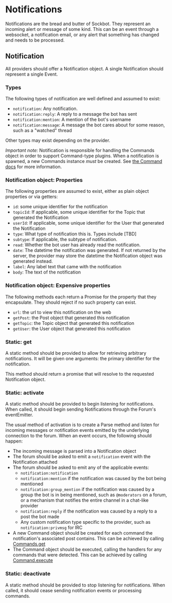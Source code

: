 # Notifications

Notifications are the bread and butter of Sockbot. They represent an incoming alert or message of some kind. This can be an event through a websocket, a notification email, or any alert that something has changed and needs to be processed. 

## Notification

All providers should offer a Notification object. A single Notification should represent a single Event.

### Types

The following types of notification are well defined and assumed to exist:

- `notification`: Any notification.
- `notification:reply`: A reply to a message the bot has sent
- `notification:mention`: A mention of the bot's username
- `notification:message`: A message the bot cares about for some reason, such as a "watched" thread

Other types may exist depending on the provider.

*Important note:* Notification is responsible for handling the Commands object in order to support Command-type plugins. When a notification is spawned, a new Commands instance *must* be created. See [the Command docs](#http://sockbot.readthedocs.io/en/latest/api/lib/commands/#sockbot.lib.module_commands) for more information.

### Notification object: Properties

The following properties are assumed to exist, either as plain object properties or via getters:

- `id`: some unique identifier for the notification
- `topicId`: If applicable, some unique identifier for the Topic that generated the Notification
- `userId`: If applicable, some unique identifier for the User that generated the Notification
- `type`: What type of notification this is. Types include [TBD]
- `subtype`: If applicable, the subtype of notification.
- `read`: Whether the bot user has already read the notification.
- `date`: The datetime the notification was generated. If not returned by the server, the provider may store the datetime the Notification object was generated instead.
- `label`: Any label text that came with the notification
- `body`: The text of the notification

### Notification object: Expensive properties

The following methods each return a Promise for the property that they encapsulate. They should reject if no such property can exist.

- `url`: the url to view this notification on the web
- `getPost`: the Post object that generated this notification
- `getTopic`: the Topic object that generated this notification
- `getUser`: the User object that generated this notification


### Static: get

A static method should be provided to allow for retrieving arbitrary notifications. It will be given one arguments: the primary identifier for the notification.

This method should return a promise that will resolve to the requested Notification object.

### Static: activate

A static method should be provided to begin listening for notifications. When called, it should begin sending Notifications through the Forum's eventEmitter.

The usual method of activation is to create a Parse method and listen for incoming messages or notification events emitted by the underlying connection to the forum. When an event occurs, the following should happen:

- The incoming message is parsed into a Notification object 
- The forum should be asked to emit a `notification` event with the Notification attached
- The forum should be asked to emit any of the applicable events: 
   - `notification:notification`
   - `notification:mention` if the notification was caused by the bot being mentioned
   - `notification:group_mention` if the notification was caused by a group the bot is in being mentioned, such as `@moderators` on a forum, or a mechanism that notifies the entire channel in a chat-like provider
   - `notification:reply` if the notification was caused by a reply to a post the bot made
   - Any custom notification type specific to the provider, such as `notification:privmsg` for IRC
- A new Command object should be created for each command the notification's associated post contains. This can be achieved by calling [Commands.get](http://sockbot.readthedocs.io/en/latest/api/lib/commands/#sockbot.lib.module_commands..Commands.get)
- The Command object should be executed, calling the handlers for any commands that were detected. This can be achieved by calling [Command.execute](http://sockbot.readthedocs.io/en/latest/api/lib/commands/#sockbot.lib.module_commands..Command+execute)

### Static: deactivate

A static method should be provided to stop listening for notifications. When called, it should cease sending notification events or processing commands.